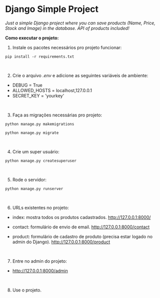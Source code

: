 # Django Simple Project
_Just a simple Django project where you can save products (Name, Price, Stock and Image) in the database. API of products included!_

**Como executar o projeto:**

1. Instale os pacotes necessários pro projeto funcionar:
```pip
pip install -r requirements.txt
```

<br>

2. Crie o arquivo _.env_ e adicione as seguintes variáveis de ambiente:
- DEBUG = True
- ALLOWED_HOSTS = localhost,127.0.0.1
- SECRET_KEY = 'yourkey'

<br>

3. Faça as migrações necessárias pro projeto:
```sudo
python manage.py makemigrations
```
```sudo
python manage.py migrate
```

<br> 

4. Crie um super usuário:
```sudo
python manage.py createsuperuser
```
<br>

5. Rode o servidor:
```sudo
python manage.py runserver
```

<br>

6. URLs existentes no projeto:


- index: mostra todos os produtos cadastrados. http://127.0.0.1:8000/


- contact: formulário de envio de email. http://127.0.0.1:8000/contact


- product: formulário de cadastro de produto (precisa estar logado no admin do Django). http://127.0.0.1:8000/product

<br>


7. Entre no admin do projeto:
- http://127.0.0.1:8000/admin

<br>

8. Use o projeto.
